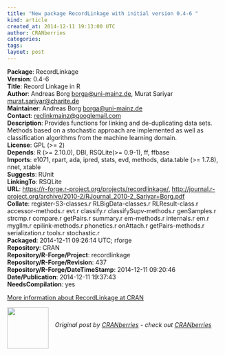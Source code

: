 ```yaml
---
title: "New package RecordLinkage with initial version 0.4-6 "
kind: article
created_at: 2014-12-11 19:13:00 UTC
author: CRANberries
categories: 
tags: 
layout: post
---
```

<strong>Package</strong>: RecordLinkage<br>
<strong>Version</strong>: 0.4-6<br>
<strong>Title</strong>: Record Linkage in R<br>
<strong>Author</strong>: Andreas Borg <borga@uni-mainz.de>, Murat Sariyar <murat.sariyar@charite.de><br>
<strong>Maintainer</strong>: Andreas Borg <borga@uni-mainz.de><br>
<strong>Contact</strong>: reclinkmainz@googlemail.com<br>
<strong>Description</strong>: Provides functions for linking and de-duplicating data sets.
Methods based on a stochastic approach are implemented as well as
classification algorithms from the machine learning domain.<br>
<strong>License</strong>: GPL (>= 2)<br>
<strong>Depends</strong>: R (>= 2.10.0), DBI, RSQLite(>= 0.9-1), ff, ffbase<br>
<strong>Imports</strong>: e1071, rpart, ada, ipred, stats, evd, methods, data.table (>=
1.7.8), nnet, xtable<br>
<strong>Suggests</strong>: RUnit<br>
<strong>LinkingTo</strong>: RSQLite<br>
<strong>URL</strong>: https://r-forge.r-project.org/projects/recordlinkage/,
http://journal.r-project.org/archive/2010-2/RJournal_2010-2_Sariyar+Borg.pdf<br>
<strong>Collate</strong>: register-S3-classes.r RLBigData-classes.r RLResult-class.r
accessor-methods.r evt.r classify.r classifySupv-methods.r
genSamples.r strcmp.r compare.r getPairs.r summary.r
em-methods.r internals.r em.r mygllm.r epilink-methods.r
phonetics.r onAttach.r getPairs-methods.r serialization.r
tools.r stochastic.r<br>
<strong>Packaged</strong>: 2014-12-11 09:26:14 UTC; rforge<br>
<strong>Repository</strong>: CRAN<br>
<strong>Repository/R-Forge/Project</strong>: recordlinkage<br>
<strong>Repository/R-Forge/Revision</strong>: 437<br>
<strong>Repository/R-Forge/DateTimeStamp</strong>: 2014-12-11 09:20:46<br>
<strong>Date/Publication</strong>: 2014-12-11 19:37:43<br>
<strong>NeedsCompilation</strong>: yes<br>

<p>
<a href="http://cran.r-project.org/web/packages/RecordLinkage/index.html">More information about RecordLinkage at CRAN</a><div class="author">
  <img src="" style="width: 96px; height: 96;">
  <span style="position: absolute; padding: 32px 15px;">
    <i>Original post by <a href="http://twitter.com/">CRANberries</a> - check out <a href="http://dirk.eddelbuettel.com/cranberries">CRANberries   </a></i>
  </span>
</div>
